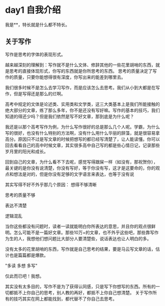 # day1 自我介绍

我是**，特长就是什么都不特长。

## 关于写作

写作是思考的字体的表现形式。

越来越深刻的理解到：写作就不是什么文体、修辞其他的一些花里胡哨的东西，就是思考的直接体现形式，你写的东西就是你所思考的东西。
思考的质量决定了写作的质量，只要你能想得很有深度，你写出来的能差到哪里去。

我们很多时候不是怎么去学习写作，而是应该怎么去思考。我们从小到大都是在写作，但是写得还是那么的烂啊。

高考中规定的文体是论述类、实用类和文学类，这三大类基本上是我们所能接触的绝大部分的文章，练了那么多年，你不是还没有写好嘛。写作的基本的技巧，我们知道的得还少吗？但是我们依然是写不好文章，那到底是为什么呢？

我还是以那个高考写作为例，为什么写作很好的总是那么几个人呢。学霸，为什么写的很好，也没有什么特别的方法啊，没有什么用什么华丽的辞藻，就是很容易拿高分。原因只不过是写文章的时候把想写的都已经写清楚了，让人能读懂。你可以回去看看自己的高中时候文章，其实很多高中自己写的都是些心情日记，记录那些岁月里的阳光和成长。

回到自己的文章，为什么看不下去呢，感觉写得跟屎一样（如没有，那祝贺你），最关键的是你没有说清楚，你没有写好，等于你没有写，这才是这要命的，你的观点和想法是对的，但是你没有足够的文字语言来表达，也等于没有说

其实写得不好不外乎那几个原因：
想得不够清晰

思考的质量不够

表达不清楚

逻辑混乱

当你这些都没有问题时，读者一读就能明白你所表达的意思，并且你的观点很鲜明。怎么可能不是一篇好文章。那些10万+的文章，也不外乎这些吧，那些靠写作为生的人，我想他们想问题比大部分人要清楚些，说话表达也让人明白的多。

没有太多的花里胡哨的东西，写作就是自己思考的结果，要是马云写文章的话，估计也是篇篇都是爆款。

"多读 多想 多写"

仅此而已吧！我想。

其实没有太多目的，写作不是为了获得认同感，只是写下你想写的东西。所有的一切都抵不上你自己的思考，别人教的再好，都抵不上你自己想清楚。
关于写作所有的技巧其实在网上都能找到，都代替不了你自己去思考。
